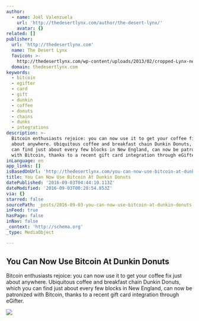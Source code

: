 ```yaml
---
author:
  - name: Joël Valenzuela
    url: 'http://thedesertlynx.com/author/the-desert-lynx/'
    avatar: {}
related: []
publisher:
  url: 'http://thedesertlynx.com'
  name: The Desert Lynx
  favicon: >-
    http://thedesertlynx.com/wp-content/uploads/2013/02/cropped-Lynx-new-192x192.png
  domain: thedesertlynx.com
keywords:
  - bitcoin
  - egifter
  - card
  - gift
  - dunkin
  - coffee
  - donuts
  - chains
  - dunks
  - integrations
description: >-
  Bitcoin enthusiasts rejoice: you can now use it to get your coffee fix just
  about anywhere. Ubiquitous coffee and breakfast chain Dunkin Donuts, which you
  can find just about every few blocks in New England, can now be patronized
  with Bitcoin, thanks to a recent gift card integration through eGifter.
inLanguage: en
app_links: []
isBasedOnUrl: 'http://thedesertlynx.com/you-can-now-use-bitcoin-at-dunkin-donuts/'
title: You Can Now Use Bitcoin At Dunkin Donuts
datePublished: '2016-09-03T04:44:10.113Z'
dateModified: '2016-09-03T00:28:54.853Z'
via: {}
starred: false
sourcePath: _posts/2016-09-03-you-can-now-use-bitcoin-at-dunkin-donuts.md
inFeed: true
hasPage: false
inNav: false
_context: 'http://schema.org'
_type: MediaObject

---
```

<article style=""><h1>You Can Now Use Bitcoin At Dunkin Donuts</h1><p>Bitcoin enthusiasts rejoice: you can now use it to get your coffee fix just about anywhere. Ubiquitous coffee and breakfast chain Dunkin Donuts, which you can find just about every few blocks in New England, can now be patronized with Bitcoin, thanks to a recent gift card integration through eGifter.</p><img src="http://thedesertlynx.com/wp-content/uploads/2016/09/wp-1472848848522.jpg" /></article>